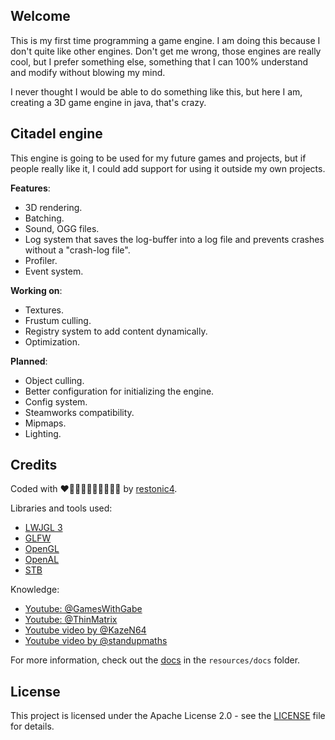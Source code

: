 ## Welcome

This is my first time programming a game engine. I am doing this because I don't quite like other engines. Don't get me wrong, those engines are really cool, but I prefer something else, something that I can 100% understand and modify without blowing my mind.

I never thought I would be able to do something like this, but here I am, creating a 3D game engine in java, that's crazy.

## Citadel engine

This engine is going to be used for my future games and projects, but if people really like it, I could add support for using it outside my own projects.

<b>Features</b>:
- 3D rendering.
- Batching.
- Sound, OGG files.
- Log system that saves the log-buffer into a log file and prevents crashes without a "crash-log file".
- Profiler.
- Event system.

<b>Working on</b>:
- Textures.
- Frustum culling.
- Registry system to add content dynamically.
- Optimization.

<b>Planned</b>:
- Object culling.
- Better configuration for initializing the engine.
- Config system.
- Steamworks compatibility.
- Mipmaps.
- Lighting.

## Credits

Coded with ❤🧡💛💚💙💙💜🤎🖤🤍 by <a href="https://github.com/restonic4">restonic4</a>.

Libraries and tools used:
- <a href="https://www.lwjgl.org">LWJGL 3</a>
- <a href="https://www.glfw.org">GLFW</a>
- <a href="https://www.khronos.org/about/">OpenGL</a>
- <a href="https://www.openal.org">OpenAL</a>
- <a href="https://github.com/nothings/stb">STB</a>

Knowledge:
- <a href="https://www.youtube.com/@GamesWithGabe">Youtube: @GamesWithGabe</a>
- <a href="https://www.youtube.com/@ThinMatrix">Youtube: @ThinMatrix</a>
- <a href="https://www.youtube.com/watch?v=f05PwswO7qc">Youtube video by @KazeN64</a>
- <a href="https://www.youtube.com/watch?v=1LCEiVDHJmc">Youtube video by @standupmaths</a>

For more information, check out the [docs](./resources/docs) in the `resources/docs` folder.

## License

This project is licensed under the Apache License 2.0 - see the [LICENSE](LICENSE) file for details.